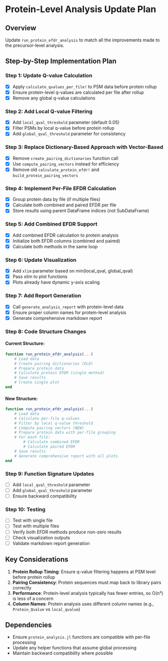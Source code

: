 # Protein-Level Analysis Update Plan

## Overview
Update `run_protein_efdr_analysis` to match all the improvements made to the precursor-level analysis.

## Step-by-Step Implementation Plan

### Step 1: Update Q-value Calculation
- [x] Apply `calculate_qvalues_per_file!` to PSM data before protein rollup
- [x] Ensure protein-level q-values are calculated per file after rollup
- [x] Remove any global q-value calculations

### Step 2: Add Local Q-value Filtering
- [x] Add `local_qval_threshold` parameter (default 0.05)
- [x] Filter PSMs by local q-value before protein rollup
- [x] Add `global_qval_threshold` parameter for consistency

### Step 3: Replace Dictionary-Based Approach with Vector-Based
- [x] Remove `create_pairing_dictionaries` function call
- [x] Use `compute_pairing_vectors` instead for efficiency
- [x] Remove old `calculate_protein_efdr!` and `build_protein_pairing_vectors`

### Step 4: Implement Per-File EFDR Calculation
- [x] Group protein data by file (if multiple files)
- [x] Calculate both combined and paired EFDR per file
- [x] Store results using parent DataFrame indices (not SubDataFrame)

### Step 5: Add Combined EFDR Support
- [x] Add combined EFDR calculation to protein analysis
- [x] Initialize both EFDR columns (combined and paired)
- [x] Calculate both methods in the same loop

### Step 6: Update Visualization
- [x] Add `xlim` parameter based on min(local_qval, global_qval)
- [x] Pass xlim to plot functions
- [x] Plots already have dynamic y-axis scaling

### Step 7: Add Report Generation
- [x] Call `generate_analysis_report` with protein-level data
- [x] Ensure proper column names for protein-level analysis
- [x] Generate comprehensive markdown report

### Step 8: Code Structure Changes

#### Current Structure:
```julia
function run_protein_efdr_analysis(...)
    # Load data
    # Create pairing dictionaries (OLD)
    # Prepare protein data
    # Calculate protein EFDR (single method)
    # Save results
    # Create single plot
end
```

#### New Structure:
```julia
function run_protein_efdr_analysis(...)
    # Load data
    # Calculate per-file q-values
    # Filter by local q-value threshold
    # Compute pairing vectors (NEW)
    # Prepare protein data with per-file grouping
    # For each file:
        # Calculate combined EFDR
        # Calculate paired EFDR
    # Save results
    # Generate comprehensive report with all plots
end
```

### Step 9: Function Signature Updates
- [ ] Add `local_qval_threshold` parameter
- [ ] Add `global_qval_threshold` parameter
- [ ] Ensure backward compatibility

### Step 10: Testing
- [ ] Test with single file
- [ ] Test with multiple files
- [ ] Verify both EFDR methods produce non-zero results
- [ ] Check visualization outputs
- [ ] Validate markdown report generation

## Key Considerations

1. **Protein Rollup Timing**: Ensure q-value filtering happens at PSM level before protein rollup
2. **Pairing Consistency**: Protein sequences must map back to library pairs correctly
3. **Performance**: Protein-level analysis typically has fewer entries, so O(n²) is less of a concern
4. **Column Names**: Protein analysis uses different column names (e.g., `Protein_Qvalue` vs `local_qvalue`)

## Dependencies
- Ensure `protein_analysis.jl` functions are compatible with per-file processing
- Update any helper functions that assume global processing
- Maintain backward compatibility where possible